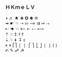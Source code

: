 ###  ＨＫｍｅＬＶ  
◑ ♬ ★  ❀   ✪  ✺  ❊   
➟ ☛ ☞ ➝ ⇰ ⟶ ⇉ ↣ ⤑   
⇠ ☚ ☜ ⟵ ⇠ ⤎ ⟻    
⇡ ☝︎ ↥ ⤉ ⥉   
⇣ ☟ ↡ ↧ ⤈   
« »  ⎡⎤ ❲ ❳ ⎧ ⎫ ⎣ ⎦  ❲ ❳  ⟨ ⟩  
✍︎  ✎ ☍ ☭     

